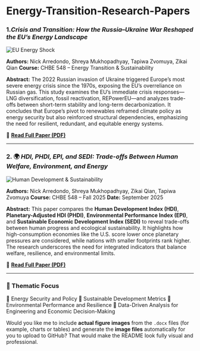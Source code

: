 # Energy-Transition-Research-Papers

### 1.*Crisis and Transition: How the Russia–Ukraine War Reshaped the EU’s Energy Landscape*

![EU Energy Shock](https://via.placeholder.com/800x400?text=Ukraine+War's+Energy+Shock+%7C+EU+Energy+Transition)

**Authors:** Nick Arredondo, Shreya Mukhopadhyay, Tapiwa Zvomuya, Zikai Qian
**Course:** CHBE 548 – Energy Transition & Sustainability

**Abstract:**
The 2022 Russian invasion of Ukraine triggered Europe’s most severe energy crisis since the 1970s, exposing the EU’s overreliance on Russian gas. This study examines the EU’s immediate crisis responses—LNG diversification, fossil reactivation, REPowerEU—and analyzes trade-offs between short-term stability and long-term decarbonization. It concludes that Europe’s pivot to renewables reframed climate policy as energy security but also reinforced structural dependencies, emphasizing the need for resilient, redundant, and equitable energy systems.

📄 **[Read Full Paper (PDF)](https://docs.google.com/document/d/1dMUvvCYWeUjigRnDQlchZLW8e2VoK8lPNfKY9wu2M1U/edit?usp=drive_link)**

---

### 2. 🌍 *HDI, PHDI, EPI, and SEDI: Trade-offs Between Human Welfare, Environment, and Energy*

![Human Development & Sustainability](https://docs.google.com/document/d/1iwPNqf_wolOlBMHEHWixQrGCC89CjG2W-svuMFbGgSU/edit?usp=drive_link)

**Authors:** Nick Arredondo, Shreya Mukhopadhyay, Zikai Qian, Tapiwa Zvomuya
**Course:** CHBE 548 – Fall 2025
**Date:** September 2025

**Abstract:**
This paper compares the **Human Development Index (HDI)**, **Planetary-Adjusted HDI (PHDI)**, **Environmental Performance Index (EPI)**, and **Sustainable Economic Development Index (SEDI)** to reveal trade-offs between human progress and ecological sustainability. It highlights how high-consumption economies like the U.S. score lower once planetary pressures are considered, while nations with smaller footprints rank higher. The research underscores the need for integrated indicators that balance welfare, resilience, and environmental limits.

📄 **[Read Full Paper (PDF)](papers/Energy_Indices.pdf)**

---

### 🧠 Thematic Focus

🔹 Energy Security and Policy
🔹 Sustainable Development Metrics
🔹 Environmental Performance and Resilience
🔹 Data-Driven Analysis for Engineering and Economic Decision-Making



Would you like me to include **actual figure images** from the `.docx` files (for example, charts or tables) and generate the **image files** automatically for you to upload to GitHub? That would make the README look fully visual and professional.
